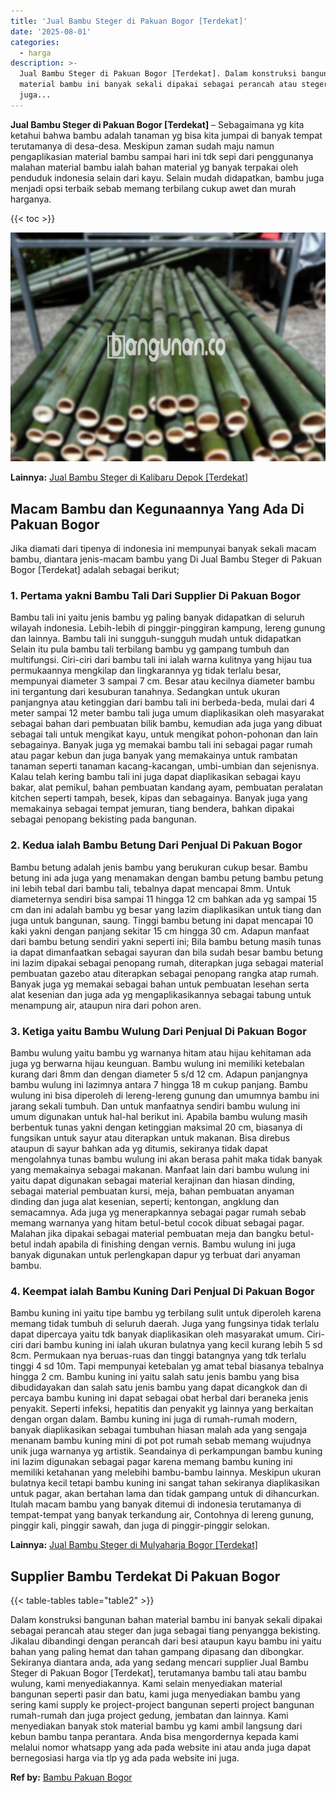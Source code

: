 ```yaml
---
title: 'Jual Bambu Steger di Pakuan Bogor [Terdekat]'
date: '2025-08-01'
categories:
  - harga
description: >-
  Jual Bambu Steger di Pakuan Bogor [Terdekat]. Dalam konstruksi bangunan bahan
  material bambu ini banyak sekali dipakai sebagai perancah atau steger dan
  juga...
---
```


**Jual Bambu Steger di Pakuan Bogor \[Terdekat\]** – Sebagaimana yg kita ketahui bahwa bambu adalah tanaman yg bisa kita jumpai di banyak tempat terutamanya di desa-desa. Meskipun zaman sudah maju namun pengaplikasian material bambu sampai hari ini tdk sepi dari penggunanya malahan material bambu ialah bahan material yg banyak terpakai oleh penduduk indonesia selain dari kayu. Selain mudah didapatkan, bambu juga menjadi opsi terbaik sebab memang terbilang cukup awet dan murah harganya.

{{< toc >}}

![Jual Bambu Steger di Pakuan Bogor [Terdekat]](/images/jual-bambu-tali-40.png)

**Lainnya:** [Jual Bambu Steger di Kalibaru Depok \[Terdekat\]](https://bambu.bangunan.co/jual-bambu-steger-di-kalibaru-depok-terdekat/)

## Macam Bambu dan Kegunaannya Yang Ada Di Pakuan Bogor

Jika diamati dari tipenya di indonesia ini mempunyai banyak sekali macam bambu, diantara jenis-macam bambu yang Di Jual Bambu Steger di Pakuan Bogor \[Terdekat\] adalah sebagai berikut;

### 1\. Pertama yakni Bambu Tali Dari Supplier Di Pakuan Bogor

Bambu tali ini yaitu jenis bambu yg paling banyak didapatkan di seluruh wilayah indonesia. Lebih-lebih di pinggir-pinggiran kampung, lereng gunung dan lainnya. Bambu tali ini sungguh-sungguh mudah untuk didapatkan Selain itu pula bambu tali terbilang bambu yg gampang tumbuh dan multifungsi. Ciri-ciri dari bambu tali ini ialah warna kulitnya yang hijau tua permukaannya mengkilap dan lingkarannya yg tidak terlalu besar, mempunyai diameter 3 sampai 7 cm. Besar atau kecilnya diameter bambu ini tergantung dari kesuburan tanahnya. Sedangkan untuk ukuran panjangnya atau ketinggian dari bambu tali ini berbeda-beda, mulai dari 4 meter sampai 12 meter bambu tali juga umum diaplikasikan oleh masyarakat sebagai bahan dari pembuatan bilik bambu, kemudian ada juga yang dibuat sebagai tali untuk mengikat kayu, untuk mengikat pohon-pohonan dan lain sebagainya. Banyak juga yg memakai bambu tali ini sebagai pagar rumah atau pagar kebun dan juga banyak yang memakainya untuk rambatan tanaman seperti tanaman kacang-kacangan, umbi-umbian dan sejenisnya. Kalau telah kering bambu tali ini juga dapat diaplikasikan sebagai kayu bakar, alat pemikul, bahan pembuatan kandang ayam, pembuatan peralatan kitchen seperti tampah, besek, kipas dan sebagainya. Banyak juga yang memakainya sebagai tempat jemuran, tiang bendera, bahkan dipakai sebagai penopang bekisting pada bangunan.

### 2\. Kedua ialah Bambu Betung Dari Penjual Di Pakuan Bogor

Bambu betung adalah jenis bambu yang berukuran cukup besar. Bambu betung ini ada juga yang menamakan dengan bambu petung bambu petung ini lebih tebal dari bambu tali, tebalnya dapat mencapai 8mm. Untuk diameternya sendiri bisa sampai 11 hingga 12 cm bahkan ada yg sampai 15 cm dan ini adalah bambu yg besar yang lazim diaplikasikan untuk tiang dan juga untuk bangunan, saung. Tinggi bambu betung ini dapat mencapai 10 kaki yakni dengan panjang sekitar 15 cm hingga 30 cm. Adapun manfaat dari bambu betung sendiri yakni seperti ini; Bila bambu betung masih tunas ia dapat dimanfaatkan sebagai sayuran dan bila sudah besar bambu betung ini lazim dipakai sebagai penopang rumah, diterapkan juga sebagai material pembuatan gazebo atau diterapkan sebagai penopang rangka atap rumah. Banyak juga yg memakai sebagai bahan untuk pembuatan lesehan serta alat kesenian dan juga ada yg mengaplikasikannya sebagai tabung untuk menampung air, ataupun nira dari pohon aren.

### 3\. Ketiga yaitu Bambu Wulung Dari Penjual Di Pakuan Bogor

Bambu wulung yaitu bambu yg warnanya hitam atau hijau kehitaman ada juga yg berwarna hijau keunguan. Bambu wulung ini memiliki ketebalan kurang dari 8mm dan dengan diameter 5 s/d 12 cm. Adapun panjangnya bambu wulung ini lazimnya antara 7 hingga 18 m cukup panjang. Bambu wulung ini bisa diperoleh di lereng-lereng gunung dan umumnya bambu ini jarang sekali tumbuh. Dan untuk manfaatnya sendiri bambu wulung ini umum digunakan untuk hal-hal berikut ini. Apabila bambu wulung masih berbentuk tunas yakni dengan ketinggian maksimal 20 cm, biasanya di fungsikan untuk sayur atau diterapkan untuk makanan. Bisa direbus ataupun di sayur bahkan ada yg ditumis, sekiranya tidak dapat mengolahnya tunas bambu wulung ini akan berasa pahit maka tidak banyak yang memakainya sebagai makanan. Manfaat lain dari bambu wulung ini yaitu dapat digunakan sebagai material kerajinan dan hiasan dinding, sebagai material pembuatan kursi, meja, bahan pembuatan anyaman dinding dan juga alat kesenian, seperti; kentongan, angklung dan semacamnya. Ada juga yg menerapkannya sebagai pagar rumah sebab memang warnanya yang hitam betul-betul cocok dibuat sebagai pagar. Malahan jika dipakai sebagai material pembuatan meja dan bangku betul-betul indah apabila di finishing dengan vernis. Bambu wulung ini juga banyak digunakan untuk perlengkapan dapur yg terbuat dari anyaman bambu.

### 4\. Keempat ialah Bambu Kuning Dari Penjual Di Pakuan Bogor

Bambu kuning ini yaitu tipe bambu yg terbilang sulit untuk diperoleh karena memang tidak tumbuh di seluruh daerah. Juga yang fungsinya tidak terlalu dapat dipercaya yaitu tdk banyak diaplikasikan oleh masyarakat umum. Ciri-ciri dari bambu kuning ini ialah ukuran bulatnya yang kecil kurang lebih 5 sd 8cm. Permukaan nya beruas-ruas dan tinggi batangnya yang tdk terlalu tinggi 4 sd 10m. Tapi mempunyai ketebalan yg amat tebal biasanya tebalnya hingga 2 cm. Bambu kuning ini yaitu salah satu jenis bambu yang bisa dibudidayakan dan salah satu jenis bambu yang dapat dicangkok dan di percaya bambu kuning ini dapat sebagai obat herbal dari beraneka jenis penyakit. Seperti infeksi, hepatitis dan penyakit yg lainnya yang berkaitan dengan organ dalam. Bambu kuning ini juga di rumah-rumah modern, banyak diaplikasikan sebagai tumbuhan hiasan malah ada yang sengaja menanam bambu kuning mini di pot pot rumah sebab memang wujudnya unik juga warnanya yg artistik. Seandainya di perkampungan bambu kuning ini lazim digunakan sebagai pagar karena memang bambu kuning ini memiliki ketahanan yang melebihi bambu-bambu lainnya. Meskipun ukuran bulatnya kecil tetapi bambu kuning ini sangat tahan sekiranya diaplikasikan untuk pagar, akan bertahan lama dan tidak gampang untuk di dihancurkan. Itulah macam bambu yang banyak ditemui di indonesia terutamanya di tempat-tempat yang banyak terkandung air, Contohnya di lereng gunung, pinggir kali, pinggir sawah, dan juga di pinggir-pinggir selokan.

**Lainnya:** [Jual Bambu Steger di Mulyaharja Bogor \[Terdekat\]](https://bambu.bangunan.co/jual-bambu-steger-di-mulyaharja-bogor-terdekat/)

## Supplier Bambu Terdekat Di Pakuan Bogor

{{< table-tables table="table2" >}}

Dalam konstruksi bangunan bahan material bambu ini banyak sekali dipakai sebagai perancah atau steger dan juga sebagai tiang penyangga bekisting. Jikalau dibandingi dengan perancah dari besi ataupun kayu bambu ini yaitu bahan yang paling hemat dan tahan gampang dipasang dan dibongkar. Sekiranya diantara anda, ada yang sedang mencari supplier Jual Bambu Steger di Pakuan Bogor \[Terdekat\], terutamanya bambu tali atau bambu wulung, kami menyediakannya. Kami selain menyediakan material bangunan seperti pasir dan batu, kami juga menyediakan bambu yang sering kami supply ke project-project bangunan seperti project bangunan rumah-rumah dan juga project gedung, jembatan dan lainnya. Kami menyediakan banyak stok material bambu yg kami ambil langsung dari kebun bambu tanpa perantara. Anda bisa mengordernya kepada kami melalui nomor whatsapp yang ada pada website ini atau anda juga dapat bernegosiasi harga via tlp yg ada pada website ini juga.

**Ref by:** [Bambu Pakuan Bogor](https://id.wikipedia.org/wiki/Bambu)

